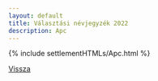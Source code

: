 ```yaml
---
layout: default
title: Választási névjegyzék 2022
description: Apc
---
```


{% include settlementHTMLs/Apc.html %}

[Vissza](./)